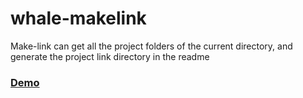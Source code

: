 # whale-makelink
Make-link can get all the project folders of the current directory, and generate the project link directory in the readme

### [Demo](https://dev.tencent.com/u/whalexplorer/p/prototype/git/blob/master/README.md)
